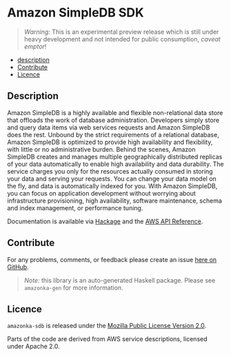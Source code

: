 # Amazon SimpleDB SDK

> _Warning:_ This is an experimental preview release which is still under heavy development and not intended for public consumption, _caveat emptor_!

* [description](#description)
* [Contribute](#contribute)
* [Licence](#licence)

## Description

Amazon SimpleDB is a highly available and flexible non-relational data store
that offloads the work of database administration. Developers simply store
and query data items via web services requests and Amazon SimpleDB does the
rest. Unbound by the strict requirements of a relational database, Amazon
SimpleDB is optimized to provide high availability and flexibility, with
little or no administrative burden. Behind the scenes, Amazon SimpleDB
creates and manages multiple geographically distributed replicas of your data
automatically to enable high availability and data durability. The service
charges you only for the resources actually consumed in storing your data and
serving your requests. You can change your data model on the fly, and data is
automatically indexed for you. With Amazon SimpleDB, you can focus on
application development without worrying about infrastructure provisioning,
high availability, software maintenance, schema and index management, or
performance tuning.

Documentation is available via [Hackage](http://hackage.haskell.org/package/amazonka-sdb)
and the [AWS API Reference](http://docs.aws.amazon.com/AmazonSimpleDB/latest/DeveloperGuide/SDB_API.html).


## Contribute

For any problems, comments, or feedback please create an issue [here on GitHub](https://github.com/brendanhay/amazonka/issues).

> _Note:_ this library is an auto-generated Haskell package. Please see `amazonka-gen` for more information.


## Licence

`amazonka-sdb` is released under the [Mozilla Public License Version 2.0](http://www.mozilla.org/MPL/).

Parts of the code are derived from AWS service descriptions, licensed under Apache 2.0.
